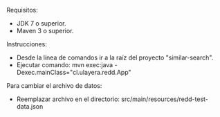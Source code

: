 Requisitos:

- JDK 7 o superior.
- Maven 3 o superior.

Instrucciones:

- Desde la línea de comandos ir a la raíz del proyecto "similar-search".
- Ejecutar comando:
	mvn exec:java -Dexec.mainClass="cl.ulayera.redd.App"

Para cambiar el archivo de datos:

- Reemplazar archivo en el directorio:
	src/main/resources/redd-test-data.json
